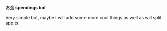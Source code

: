 **お金 spendings bot**

Very simple bot, maybe I will add some more cool things as well as will split app.ts
